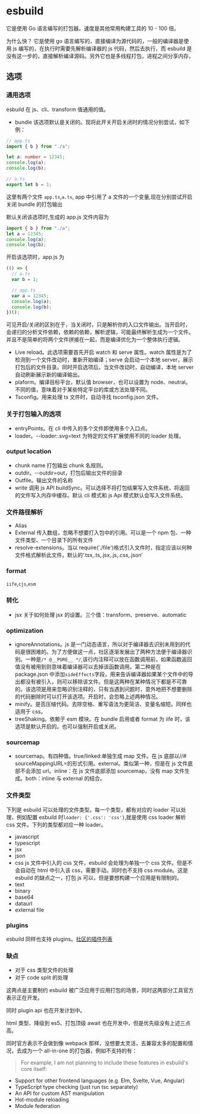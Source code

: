 # esbuild

它是使用 Go 语言编写的打包器。速度是其他常用构建工具的 10 - 100 倍。

为什么快？
它是使用 go 语言编写的，直接编译为源代码的，一般的编译器是使用 js 编写的，在执行时需要先解析编译器的 js 代码，然后去执行，而 esbuild 是没有这一步的，直接解析编译源码。另外它也是多线程打包，进程之间分享内存，

## 选项

### 通用选项

esbuild 在 js、cli、transform 值通用的值。

- bundle 该选项默认是关闭的。现将此开关开启关闭时的情况分别尝试，如下例：

```ts
// app.ts
import { b } from "./a";

let a: number = 12345;
console.log(a);
console.log(b);
```

```ts
// a.ts
export let b = 1;
```

这里有两个文件 `app.ts`,`a.ts`, app 中引用了 a 文件的一个变量,现在分别尝试开启关闭 bundle 的打包输出

默认关闭该选项时,生成的 app.js 文件内容为

```js
import { b } from "./a";
let a = 12345;
console.log(a);
console.log(b);
```

开启该选项时，app.js 为

```js
(() => {
  // a.ts
  var b = 1;

  // app.ts
  var a = 12345;
  console.log(a);
  console.log(b);
})();
```

可见开启/关闭的区别在于，当关闭时，只是解析你的入口文件输出。当开启时，会递归的分析文件依赖，依赖的依赖，解析逻辑，可能最终解析生成为一个文件。并且不是简单的将两个文件拼接在一起，而是编译优化为一个整体执行逻辑。

- Live reload。此选项需要首先开启 watch 和 serve 属性。watch 属性是为了检测到一个文件改动时，重新开始编译；serve 会启动一个本地 server，展示打包后的文件目录。同时开启选项后，当文件改动时，自动编译，本地 server 自动刷新展示新的编译输出。
- plaform。编译目标平台，默认值 browser，也可以设置为 node、neutral。不同的值，意味着对于某些特定平台的库或方法处理不同。
- Tsconfig。用来处理 ts 文件时，自动寻找 tsconfig.json 文件。

### 关于打包输入的选项

- entryPoints。在 cli 中传入的多个文件即使用多个入口点。
- loader。--loader:.svg=text 为特定的文件扩展使用不同的 loader 处理。

### output location

- chunk name 打包输出 chunk 名规则。
- outdir。--outdir=out，打包后输出文件的目录
- Outfile。输出文件的名称
- write 调用 js API buildSync。可以选择不将打包结果写入文件系统，将返回的文件写入内存中缓存。默认 cli 模式和 js Api 模式默认会写入文件系统。

### 文件路径解析

- Alias
- External 传入数组，忽略不想要打入包中的引用。可以是一个 npm 包、一种文件类型、一个目录下的所有文件
- resolve-extensions。当以 require('./file')格式引入文件时，指定应该以何种文件格式解析此文件。默认的‘.tsx,.ts,.jsx,.js,.css,.json’

### format

`iife`,`cjs`,`esm`

### 转化

- jsx 关于如何处理 jsx 的设置。三个值：transform、preserve、automatic

### optimization

- ignoreAnnotations。js 是一门动态语言，所以对于编译器去识别未用到的代码是很困难的。为了方便做这一点，社区逐渐发展出了两种方法便于编译器识别。一种是`/* @__PURE__ */`,该行内注释可以放在函数调用前，如果函数返回值没有被用到则意味着编译器可以去掉该函数调用。第二种是在 package.json 中添加`sideEffects`字段，用来告诉编译器如果某个文件中的导出都没有被引入，则可以移除该文件。但是这两种在某种情况下都是不可靠的。该选项是用来忽略识别注释的，只有当遇到问题时，意外地把不想要删除的代码删除时可以打开该选项。开启时，会忽略上述两种情况。
- minify。是否压缩代码。去除空格、重写语法为更简洁、变量名缩短。同样也适用于 css。
- treeShaking。依赖于 esm 模块。在 bundle 启用或者 format 为 iife 时，该选项是默认开启的。也可以强制开启或关闭。

### sourcemap

- sourcemap。有四种值。true/linked:单独生成 map 文件。在 js 底部以//# sourceMappingURL=的形式引用。external。类似第一种，但是在 js 文件底部不会添加 url。inline：在 js 文件底部添加 sourcemap，没有 map 文件生成。both：inline 与 external 的结合。

### 文件类型

下列是 esbuild 可以处理的文件类型。每一个类型，都有对应的 loader 可以处理，例如配置 esbuild 时`loader: {'.css': 'css'}`,就是使用 css loader 解析 css 文件。下列的类型都对应一种 loader。

- javascript
- typescript
- jsx
- json
- css js 文件中引入的 css 文件，esbuild 会处理为单独一个 css 文件。但是不会自动在 html 中引入该 css，需要手动。同时也不支持 css module。这是 esbuild 的缺点之一，打包 js 可以，但是要想构建一个应用是有限制的。
- text
- binary
- base64
- dataurl
- external file

### plugins

esbuild 同样也支持 plugins。[社区的插件列表](https://github.com/esbuild/community-plugins)

### 缺点

- 对于 css 类型文件的处理
- 对于 code split 的处理

这两点是主要制约 esbuild 被广泛应用于应用打包的场景，同时这两部分工具官方表示正在开发。

同时 plugin api 也在开发计划中。

html 类型、降级到 es5、打包顶级 await 也在开发中，但是优先级没有上述三点高。

同时官方表示不会做到像 webpack 那样，没想要太灵活，去兼容太多的配置和情况，去成为一个 all-in-one 的打包器，例如不支持的有：

> For example, I am not planning to include these features in esbuild's core itself:

- Support for other frontend languages (e.g. Elm, Svelte, Vue, Angular)
- TypeScript type checking (just run tsc separately)
- An API for custom AST manipulation
- Hot-module reloading
- Module federation
